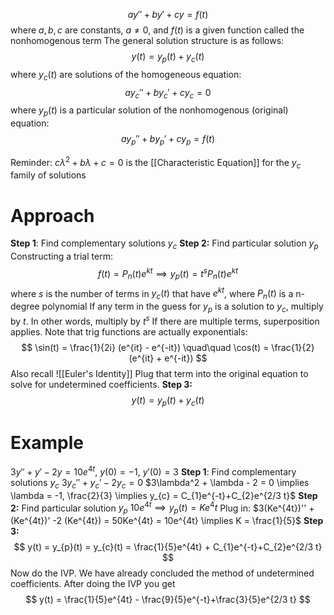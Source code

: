 
$$
ay'' + by'+cy = f(t)
$$
where $a, b, c$ are constants, $a \neq 0$, and $f(t)$ is a given function called the nonhomogenous term
The general solution structure is as follows:
$$
y(t) = y_{p}(t)+y_{c}(t)
$$
where $y_c(t)$ are solutions of the homogeneous equation:
$$
ay_{c}'' + by_{c}' + cy_{c} = 0
$$
where $y_p(t)$ is a particular solution of the nonhomogenous (original) equation:
$$
ay_{p}'' + by_{p}' + cy_{p} = f(t)
$$

Reminder: $c\lambda^2 + b\lambda + c = 0$ is the [[Characteristic Equation]] for the $y_c$ family of solutions

# Approach
**Step 1**: Find complementary solutions $y_c$
**Step 2:** Find particular solution $y_p$
Constructing a trial term:
$$
f(t) = P_{n}(t) e^{k t} \implies y_{p}(t) = t^s P_n(t) e^{k t}
$$
where $s$ is the number of terms in $y_c(t)$ that have $e^{kt}$, where $P_{n}(t)$ is a n-degree polynomial
If any term in the guess for $y_p$ is a solution to $y_c$, multiply by $t$. In other words, multiply by $t^s$
If there are multiple terms, superposition applies.
Note that trig functions are actually exponentials:
$$
\sin(t) = \frac{1}{2i} (e^{it} - e^{-it})
\quad\quad
\cos(t) = \frac{1}{2} (e^{it} + e^{-it})
$$
Also recall ![[Euler's Identity]]
Plug that term into the original equation to solve for undetermined coefficients.
**Step 3:** 
$$
y(t) = y_{p}(t)+y_{c}(t)
$$

# Example
$3y''+y'-2y = 10e^{4t},\ y(0) = -1,\ y'(0) = 3$
**Step 1**: Find complementary solutions $y_c$
$3y_{c}'' + y_{c}' - 2y_{c} = 0$
$3\lambda^2 + \lambda - 2 = 0 \implies \lambda = -1, \frac{2}{3} \implies y_{c} = C_{1}e^{-t}+C_{2}e^{2/3 t}$
**Step 2:** Find particular solution $y_p$
$10e^{4t} \implies y_{p}(t) = Ke^4t$
Plug in: $3(Ke^{4t})'' + (Ke^{4t})' -2 (Ke^{4t}) = 50Ke^{4t} = 10e^{4t} \implies K = \frac{1}{5}$
**Step 3:**
$$
y(t) = y_{p}(t) = y_{c}(t) = \frac{1}{5}e^{4t} + C_{1}e^{-t}+C_{2}e^{2/3 t}
$$
Now do the IVP. We have already concluded the method of undetermined coefficients.
After doing the IVP you get
$$
y(t) = \frac{1}{5}e^{4t} - \frac{9}{5}e^{-t}+\frac{3}{5}e^{2/3 t}
$$
